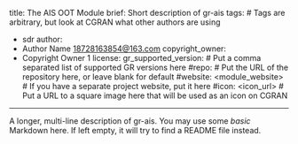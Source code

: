 title: The AIS OOT Module
brief: Short description of gr-ais
tags: # Tags are arbitrary, but look at CGRAN what other authors are using
  - sdr
author:
  - Author Name <18728163854@163.com>
copyright_owner:
  - Copyright Owner 1
license:
gr_supported_version: # Put a comma separated list of supported GR versions here
#repo: # Put the URL of the repository here, or leave blank for default
#website: <module_website> # If you have a separate project website, put it here
#icon: <icon_url> # Put a URL to a square image here that will be used as an icon on CGRAN
---
A longer, multi-line description of gr-ais.
You may use some *basic* Markdown here.
If left empty, it will try to find a README file instead.
